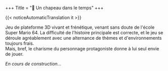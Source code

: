 +++
Title = "🎩 Un chapeau dans le temps"
+++

{{< noticeAutomaticTranslation it >}}



Jeu de plateforme 3D vivant et frénétique, venant sans doute de l'école Super Mario 64. La difficulté de l'histoire principale est correcte, et le jeu se déroule agréablement avec une alternance de thèmes et d'environnements toujours frais.  
Mais, bref, le charisme du personnage protagoniste donne à lui seul envie de jouer.

_En cours de construction..._